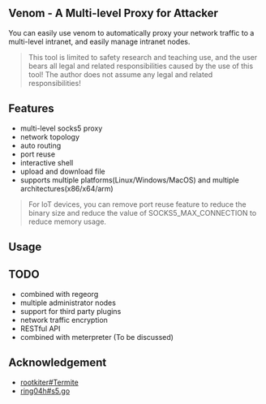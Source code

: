 ## Venom - A Multi-level Proxy for Attacker

You can easily use venom to automatically proxy your network traffic to a multi-level intranet, and easily manage intranet nodes.

> This tool is limited to safety research and teaching use, and the user bears all legal and related responsibilities caused by the use of this tool! The author does not assume any legal and related responsibilities!


## Features

- multi-level socks5 proxy
- network topology
- auto routing
- port reuse
- interactive shell
- upload and download file
- supports multiple platforms(Linux/Windows/MacOS) and multiple architectures(x86/x64/arm)

> For IoT devices, you can remove port reuse feature to reduce the binary size and reduce the value of SOCKS5_MAX_CONNECTION to reduce memory usage.

## Usage



## TODO

- combined with regeorg
- multiple administrator nodes
- support for third party plugins
- network traffic encryption
- RESTful API
- combined with meterpreter (To be discussed)

## Acknowledgement

- [rootkiter#Termite](https://github.com/rootkiter/Termite)
- [ring04h#s5.go](https://github.com/ring04h/s5.go)

